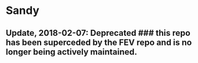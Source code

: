 # Sandy
## Update, 2018-02-07: Deprecated ### this repo has been superceded by the FEV repo and is no longer being actively maintained.
